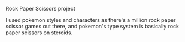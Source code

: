 Rock Paper Scissors project

I used pokemon styles and characters as there's a million rock paper scissor games out there, and pokemon's type system is basically rock paper scissors on steroids.
